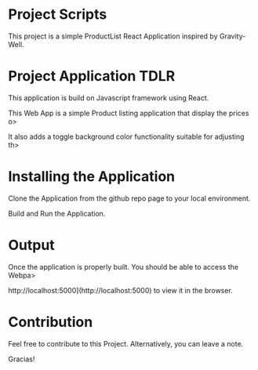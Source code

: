 # Project Scripts

This project is a simple ProductList React Application inspired by Gravity-Well.

# Project Application TDLR

This application is build on Javascript framework using React.

This Web App is a simple Product listing application that display the prices o>

It also adds a toggle background color functionality suitable for adjusting th>

# Installing the Application

Clone the Application from the github repo page to your local environment.

Build and Run the Application.

# Output

Once the application is properly built. You should be able to access the Webpa>

http://localhost:5000](http://localhost:5000) to view it in the browser.

# Contribution

Feel free to contribute to this Project. Alternatively, you can leave a note.

Gracias!
